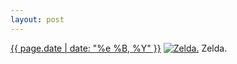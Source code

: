 ```yaml
---
layout: post
---
```


<p>
  <time><a href="/359">{{ page.date | date: "%e %B, %Y" }}</a></time>
  <a href="/359"><img src="{{ site.assets_url }}/359-555.jpg" srcset="{{ site.assets_url }}/359-1110.jpg 1110w, {{ site.assets_url }}/359-832.jpg 832w, {{ site.assets_url }}/359-555.jpg 555w, {{ site.assets_url }}/359-278.jpg 278w" sizes="(min-width: 700px) 50vw, calc(100vw - 2rem)" alt="Zelda." /></a>
  <span>Zelda.</span>
</p>
